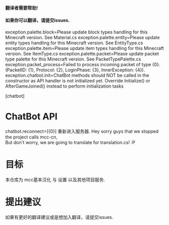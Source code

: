 #### 翻译者需要帮助!
#### 如果你可以翻译，请提交issues.
exception.palette.block=Please update block types handling for this Minecraft version. See Material.cs
exception.palette.entity=Please update entity types handling for this Minecraft version. See EntityType.cs
exception.palette.item=Please update item types handling for this Minecraft version. See ItemType.cs
exception.palette.packet=Please update packet type palette for this Minecraft version. See PacketTypePalette.cs
exception.packet_process=Failed to process incoming packet of type {0}. (PacketID: {1}, Protocol: {2}, LoginPhase: {3}, InnerException: {4}).
exception.chatbot.init=ChatBot methods should NOT be called in the constructor as API handler is not initialized yet. Override Initialize() or AfterGameJoined() instead to perform initialization tasks

[chatbot]
# ChatBot API
chatbot.reconnect=[{0}] 重新进入服务器.
Hey sorry guys that we stopped the project calls mcc-cn,<br>
But don't worry, we are going to translate for translation.cs! :P
# 目标
本仓库为 mcc基本汉化 与 设置 以及其他项目服务.
# 提出建议
如果有更好的翻译建议或是想加入翻译，请提交issues. 
